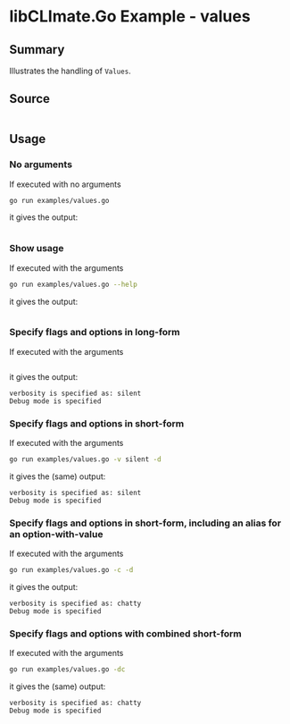 # libCLImate.Go Example - **values**

## Summary

Illustrates the handling of `Values`.


## Source

```Go
```


## Usage


### No arguments

If executed with no arguments

```bash
go run examples/values.go
```

it gives the output:

```
```


### Show usage

If executed with the arguments

```bash
go run examples/values.go --help
```

it gives the output:

```
```


### Specify flags and options in long-form

If executed with the arguments

```bash
```

it gives the output:

```
verbosity is specified as: silent
Debug mode is specified
```


### Specify flags and options in short-form

If executed with the arguments

```bash
go run examples/values.go -v silent -d
```

it gives the (same) output:

```
verbosity is specified as: silent
Debug mode is specified
```


### Specify flags and options in short-form, including an alias for an option-with-value

If executed with the arguments

```bash
go run examples/values.go -c -d
```

it gives the output:

```
verbosity is specified as: chatty
Debug mode is specified
```


### Specify flags and options with combined short-form

If executed with the arguments

```bash
go run examples/values.go -dc
```

it gives the (same) output:

```
verbosity is specified as: chatty
Debug mode is specified
```


<!-- ########################### end of file ########################### -->


